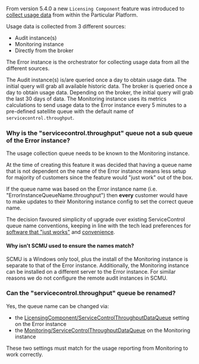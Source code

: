 From version 5.4.0 a new `Licensing Component` feature was introduced to [collect usage data](https://docs.particular.net/servicepulse/usage) from within the Particular Platform.

Usage data is collected from 3 different sources:
- Audit instance(s)
- Monitoring instance
- Directly from the broker

The Error instance is the orchestrator for collecting usage data from all the different sources.

The Audit instance(s) is/are queried once a day to obtain usage data. The initial query will grab all available historic data.
The broker is queried once a day to obtain usage data. Depending on the broker, the initial query will grab the last 30 days of data.
The Monitoring instance uses its metrics calculations to send usage data to the Error instance every 5 minutes to a pre-defined satellite queue with the default name of `servicecontrol.throughput`.


### Why is the "servicecontrol.throughput" queue not a sub queue of the Error instance?

The usage collection queue needs to be known to the Monitoring instance.

At the time of creating this feature it was decided that having a queue name that is not dependent on the name of the Error instance means less setup for majority of customers since the feature would "just work" out of the box. 

If the queue name was based on the Error instance name (i.e. "ErrorInstanceQueueName.throughput") then **every** customer would have to make updates to their Monitoring instance config to set the correct queue name.

The decision favoured simplicity of upgrade over existing ServiceControl queue name conventions, keeping in line with the tech lead preferences for [software that "just works"](https://github.com/Particular/Strategy/blob/master/tech-lead-preferences/it-just-works.md#it-just-works) and [convenience](https://github.com/Particular/Strategy/blob/master/tech-lead-preferences/usability.md#convenience).


#### Why isn't SCMU used to ensure the names match?

SCMU is a Windows only tool, plus the install of the Monitoring instance is separate to that of the Error instance. 
Additionally, the Monitoring instance can be installed on a different server to the Error instance.
For similar reasons we do not configure the remote audit instances in SCMU.

### Can the "servicecontrol.throughput" queue be renamed?

Yes, the queue name can be changed via:

- the [LicensingComponent/ServiceControlThroughputDataQueue](https://docs.particular.net/servicecontrol/servicecontrol-instances/configuration#usage-reporting-when-using-servicecontrol-licensingcomponentservicecontrolthroughputdataqueue) setting on the Error instance
- the [Monitoring/ServiceControlThroughputDataQueue](https://docs.particular.net/servicecontrol/monitoring-instances/configuration#usage-reporting-monitoringservicecontrolthroughputdataqueue) on the Monitoring instance

These two settings must match for the usage reporting from Monitoring to work correctly.
